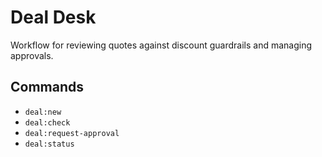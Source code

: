 # Deal Desk

Workflow for reviewing quotes against discount guardrails and managing approvals.

## Commands
- `deal:new`
- `deal:check`
- `deal:request-approval`
- `deal:status`
